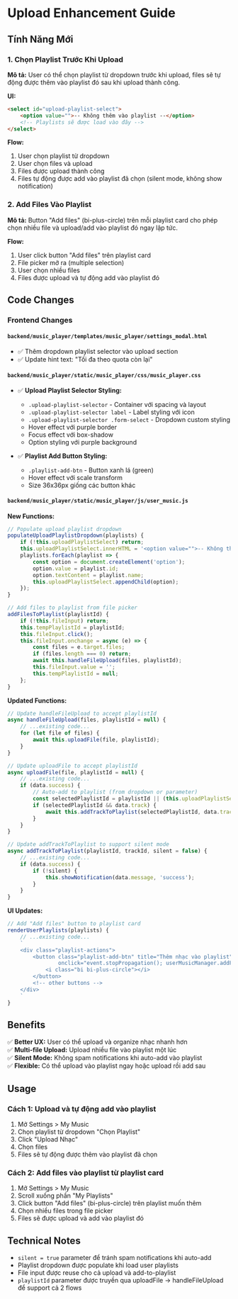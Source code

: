 # Upload Enhancement Guide

## Tính Năng Mới

### 1. **Chọn Playlist Trước Khi Upload**
**Mô tả:** User có thể chọn playlist từ dropdown trước khi upload, files sẽ tự động được thêm vào playlist đó sau khi upload thành công.

**UI:**
```html
<select id="upload-playlist-select">
    <option value="">-- Không thêm vào playlist --</option>
    <!-- Playlists sẽ được load vào đây -->
</select>
```

**Flow:**
1. User chọn playlist từ dropdown
2. User chọn files và upload
3. Files được upload thành công
4. Files tự động được add vào playlist đã chọn (silent mode, không show notification)

### 2. **Add Files Vào Playlist**
**Mô tả:** Button "Add files" (bi-plus-circle) trên mỗi playlist card cho phép chọn nhiều file và upload/add vào playlist đó ngay lập tức.

**Flow:**
1. User click button "Add files" trên playlist card
2. File picker mở ra (multiple selection)
3. User chọn nhiều files
4. Files được upload và tự động add vào playlist đó

## Code Changes

### Frontend Changes

#### `backend/music_player/templates/music_player/settings_modal.html`
- ✅ Thêm dropdown playlist selector vào upload section
- ✅ Update hint text: "Tối đa theo quota còn lại"

#### `backend/music_player/static/music_player/css/music_player.css`
- ✅ **Upload Playlist Selector Styling:**
  - `.upload-playlist-selector` - Container với spacing và layout
  - `.upload-playlist-selector label` - Label styling với icon
  - `.upload-playlist-selector .form-select` - Dropdown custom styling
  - Hover effect với purple border
  - Focus effect với box-shadow
  - Option styling với purple background
  
- ✅ **Playlist Add Button Styling:**
  - `.playlist-add-btn` - Button xanh lá (green)
  - Hover effect với scale transform
  - Size 36x36px giống các button khác

#### `backend/music_player/static/music_player/js/user_music.js`

**New Functions:**
```javascript
// Populate upload playlist dropdown
populateUploadPlaylistDropdown(playlists) {
    if (!this.uploadPlaylistSelect) return;
    this.uploadPlaylistSelect.innerHTML = '<option value="">-- Không thêm vào playlist --</option>';
    playlists.forEach(playlist => {
        const option = document.createElement('option');
        option.value = playlist.id;
        option.textContent = playlist.name;
        this.uploadPlaylistSelect.appendChild(option);
    });
}

// Add files to playlist from file picker
addFilesToPlaylist(playlistId) {
    if (!this.fileInput) return;
    this.tempPlaylistId = playlistId;
    this.fileInput.click();
    this.fileInput.onchange = async (e) => {
        const files = e.target.files;
        if (files.length === 0) return;
        await this.handleFileUpload(files, playlistId);
        this.fileInput.value = '';
        this.tempPlaylistId = null;
    };
}
```

**Updated Functions:**
```javascript
// Update handleFileUpload to accept playlistId
async handleFileUpload(files, playlistId = null) {
    // ...existing code...
    for (let file of files) {
        await this.uploadFile(file, playlistId);
    }
}

// Update uploadFile to accept playlistId
async uploadFile(file, playlistId = null) {
    // ...existing code...
    if (data.success) {
        // Auto-add to playlist (from dropdown or parameter)
        const selectedPlaylistId = playlistId || (this.uploadPlaylistSelect ? this.uploadPlaylistSelect.value : null);
        if (selectedPlaylistId && data.track) {
            await this.addTrackToPlaylist(selectedPlaylistId, data.track.id, true); // silent = true
        }
    }
}

// Update addTrackToPlaylist to support silent mode
async addTrackToPlaylist(playlistId, trackId, silent = false) {
    // ...existing code...
    if (data.success) {
        if (!silent) {
            this.showNotification(data.message, 'success');
        }
    }
}
```

**UI Updates:**
```javascript
// Add "Add files" button to playlist card
renderUserPlaylists(playlists) {
    // ...existing code...
    `
    <div class="playlist-actions">
        <button class="playlist-add-btn" title="Thêm nhạc vào playlist" 
                onclick="event.stopPropagation(); userMusicManager.addFilesToPlaylist(${playlist.id})">
            <i class="bi bi-plus-circle"></i>
        </button>
        <!-- other buttons -->
    </div>
    `
}
```

## Benefits

✅ **Better UX:** User có thể upload và organize nhạc nhanh hơn  
✅ **Multi-file Upload:** Upload nhiều file vào playlist một lúc  
✅ **Silent Mode:** Không spam notifications khi auto-add vào playlist  
✅ **Flexible:** Có thể upload vào playlist ngay hoặc upload rồi add sau  

## Usage

### Cách 1: Upload và tự động add vào playlist
1. Mở Settings > My Music
2. Chọn playlist từ dropdown "Chọn Playlist"
3. Click "Upload Nhạc"
4. Chọn files
5. Files sẽ tự động được thêm vào playlist đã chọn

### Cách 2: Add files vào playlist từ playlist card
1. Mở Settings > My Music
2. Scroll xuống phần "My Playlists"
3. Click button "Add files" (bi-plus-circle) trên playlist muốn thêm
4. Chọn nhiều files trong file picker
5. Files sẽ được upload và add vào playlist đó

## Technical Notes

- `silent = true` parameter để tránh spam notifications khi auto-add
- Playlist dropdown được populate khi load user playlists
- File input được reuse cho cả upload và add-to-playlist
- `playlistId` parameter được truyền qua uploadFile → handleFileUpload để support cả 2 flows

